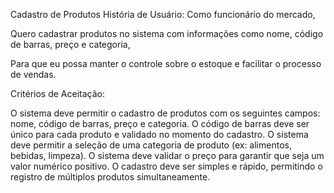 Cadastro de Produtos História de Usuário:
Como funcionário do mercado,

Quero cadastrar produtos no sistema com informações como nome, código de barras, preço e categoria,

Para que eu possa manter o controle sobre o estoque e facilitar o processo de vendas.

Critérios de Aceitação:

O sistema deve permitir o cadastro de produtos com os seguintes campos: nome, código de barras, preço e categoria.
O código de barras deve ser único para cada produto e validado no momento do cadastro.
O sistema deve permitir a seleção de uma categoria de produto (ex: alimentos, bebidas, limpeza).
O sistema deve validar o preço para garantir que seja um valor numérico positivo.
O cadastro deve ser simples e rápido, permitindo o registro de múltiplos produtos simultaneamente.
